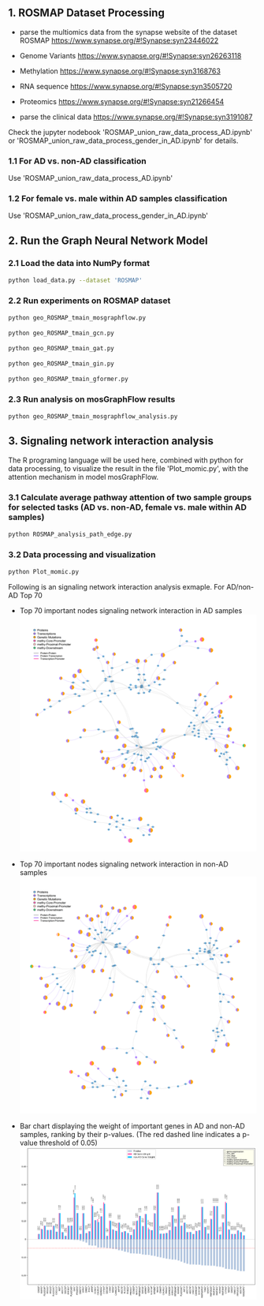 ## 1. ROSMAP Dataset Processing
* parse the multiomics data from the synapse website of the dataset ROSMAP https://www.synapse.org/#!Synapse:syn23446022
* Genome Variants https://www.synapse.org/#!Synapse:syn26263118
* Methylation https://www.synapse.org/#!Synapse:syn3168763
* RNA sequence https://www.synapse.org/#!Synapse:syn3505720
* Proteomics https://www.synapse.org/#!Synapse:syn21266454    

* parse the clinical data https://www.synapse.org/#!Synapse:syn3191087

Check the jupyter nodebook 'ROSMAP_union_raw_data_process_AD.ipynb' or 'ROSMAP_union_raw_data_process_gender_in_AD.ipynb' for details.

### 1.1 For AD vs. non-AD classification
Use 'ROSMAP_union_raw_data_process_AD.ipynb'

### 1.2 For female vs. male within AD samples classification
Use 'ROSMAP_union_raw_data_process_gender_in_AD.ipynb'

## 2. Run the Graph Neural Network Model
### 2.1 Load the data into NumPy format
```bash
python load_data.py --dataset 'ROSMAP'
```

### 2.2 Run experiments on ROSMAP dataset
```bash
python geo_ROSMAP_tmain_mosgraphflow.py
```

```bash
python geo_ROSMAP_tmain_gcn.py
```

```bash
python geo_ROSMAP_tmain_gat.py
```

```bash
python geo_ROSMAP_tmain_gin.py
```

```bash
python geo_ROSMAP_tmain_gformer.py
```
### 2.3 Run analysis on mosGraphFlow results
```bash
python geo_ROSMAP_tmain_mosgraphflow_analysis.py
```

## 3. Signaling network interaction analysis
The R programing language will be used here, combined with python for data processing, to visualize the result in the file 'Plot_momic.py', with the attention mechanism in model mosGraphFlow.

### 3.1 Calculate average pathway attention of two sample groups for selected tasks (AD vs. non-AD, female vs. male within AD samples)
```bash
python ROSMAP_analysis_path_edge.py
```

### 3.2 Data processing and visualization
```bash
python Plot_momic.py
```

Following is an signaling network interaction analysis exmaple. For AD/non-AD Top 70
* Top 70 important nodes signaling network interaction in AD samples
![](./ROSMAP-plot/AD_70.png)

* Top 70 important nodes signaling network interaction in non-AD samples
![](./ROSMAP-plot/NOAD_70.png)

* Bar chart displaying the weight of important genes in AD and non-AD samples, ranking by their p-values. (The red dashed line indicates a p-value threshold of 0.05)
![](./ROSMAP-plot/AD_top_70_plot_Horizontal.png)

